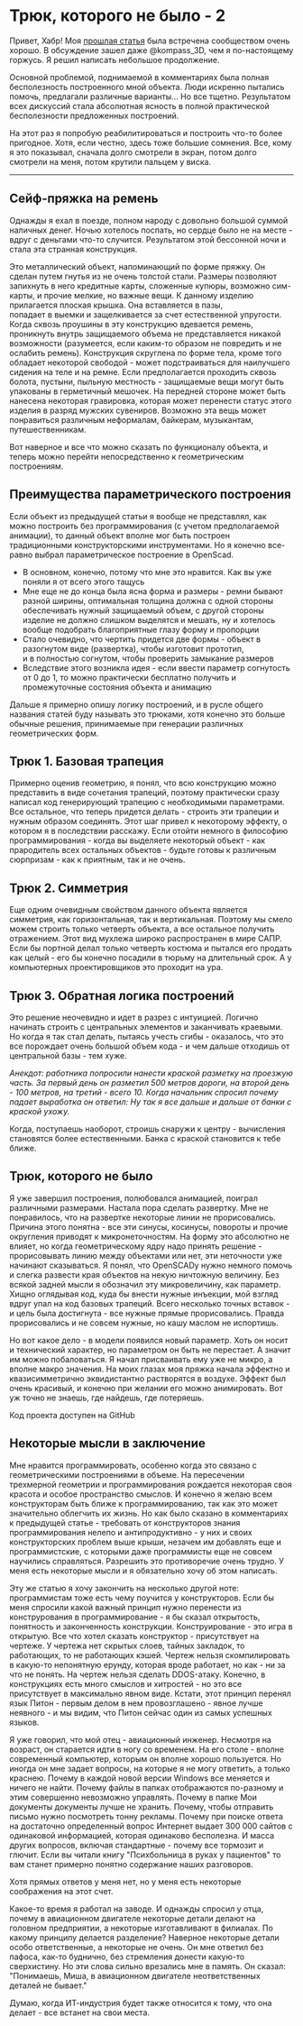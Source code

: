 # Трюк, которого не было - 2

Привет, Хабр! Моя [прошлая статья]() была встречена сообществом очень хорошо. В обсуждение зашел даже @kompass_3D, чем я
по-настоящему горжусь. Я решил написать небольшое продолжение.

Основной проблемой, поднимаемой в комментариях была полная бесполезность построенного 
мной объекта. Люди искренно пытались помочь, предлагали различные варианты... Но все тщетно. Результатом всех 
дискуссий стала абсолютная ясность в полной практической бесполезности предложенных построений.

На этот раз я попробую реабилитироваться и построить что-то более пригодное. Хотя, если честно, здесь
тоже большие сомнения. Все, кому я это показывал, сначала долго смотрели в экран, потом долго смотрели на
меня, потом крутили пальцем у виска.

***

## Сейф-пряжка на ремень

Однажды я ехал в поезде, полном народу с довольно большой суммой наличных денег. Ночью хотелось поспать,
но сердце было не на месте - вдруг с деньгами что-то случится. Результатом этой бессонной ночи и стала
эта странная конструкция.

Это металлический объект, напоминающий по форме пряжку. Он сделан путем гнутья из не очень толстой стали.
Размеры позволяют запихнуть в него кредитные карты, сложенные купюры, возможно сим-карты, и прочие мелкие, но важные 
вещи. К данному изделию прилагается плоская крышка. Она вставляется в пазы,  
попадает в выемки и защелкивается за счет естественной упругости. Когда сквозь проушины в эту конструкцию вдевается 
ремень, проникнуть внутрь защищаемого объема не представляется никакой возможности (разумеется, если каким-то образом
не повредить и не ослабить ремень). Конструкция скруглена по форме тела, кроме того обладает некоторой свободой - может
подстраиваться для наилучшего сидения на теле и на ремне. Если предполагается проходить сквозь болота, пустыни, пыльную
местность - защищаемые вещи могут быть упакованы в герметичный мешочек. На передней стороне может быть нанесена
некоторая гравировка, которая может перенести статус этого изделия в разряд мужских сувениров. Возможно эта вещь 
может понравиться различным неформалам, байкерам, музыкантам, путешественникам.

Вот наверное и все что можно сказать по функционалу объекта, и теперь можно перейти непосредственно к 
геометрическим построениям.

## Преимущества параметрического построения

Если объект из предыдущей статьи я вообще не представлял, как можно построить без программирования (с учетом
предполагаемой анимации), то данный объект вполне мог быть построен традиционными конструкторскими инструментами.
Но я конечно все-равно выбрал параметрическое построение в OpenScad.
- В основном, конечно, потому что мне это нравится. Как вы уже поняли я от всего этого тащусь
- Мне еще не до конца была ясна форма и размеры - ремни бывают разной ширины, оптимальная толщина должна с одной
  стороны обеспечивать нужный защищаемый объем, с другой стороны изделие не должно слишком выделятся и мешать, 
  ну и хотелось вообще подобрать благоприятные глазу форму и пропорции
- Стало очевидно, что чертить придется две формы - объект в разогнутом виде (развертка), чтобы изготовит прототип,  
  и в полностью согнутом, чтобы проверить замыкание размеров
- Вследствие этого возникла идея - если ввести параметр согнутость от 0 до 1, то можно практически бесплатно получить
  и промежуточные состояния объекта и анимацию

Дальше я примерно опишу логику построений, и в русле общего названия статей буду называть это трюками, хотя конечно
это больше обычные решения, принимаемые при генерации различных геометрических форм.

## Трюк 1. Базовая трапеция

Примерно оценив геометрию, я понял, что всю конструкцию можно представить в виде сочетания трапеций, поэтому
практически сразу написал код генерирующий трапецию с необходимыми параметрами. Все остальное, что теперь придется 
делать - строить эти трапеции и нужным образом соединять. Этот шаг привел к некоторому эффекту, о котором я 
в последствии расскажу. Если отойти немного в философию программирования - 
когда вы выделяете некоторый объект - как прародитель всех остальных объектов - будьте готовы к различным
сюрпризам - как к приятным, так и не очень.

## Трюк 2. Симметрия

Еще одним очевидным свойством данного объекта является симметрия, как горизонтальная, так и вертикальная. Поэтому
мы смело можем строить только четверть объекта, а все остальное получить отражением. Этот вид мухлежа широко 
распространен в мире САПР. Если бы портной делал только четверть костюма и пытался его продать как целый - его
бы конечно посадили в тюрьму на длительный срок. А у компьютерных проектировщиков это проходит на ура.

## Трюк 3. Обратная логика построений

Это решение неочевидно и идет в разрез с интуицией. Логично начинать строить с центральных элементов и заканчивать
краевыми. Но когда я так стал делать, пытаясь учесть сгибы - оказалось, что это все порождает очень большой
объем кода - и чем дальше отходишь от центральной базы - тем хуже. 

*Анекдот: работника попросили нанести краской разметку на проезжую часть. За первый день он разметил 500 метров дороги,
на второй день - 100 метров, на третий - всего 10. Когда начальник спросил почему падает выработка он ответил: Ну так
я все дальше и дальше от банки с краской ухожу.*

Когда, поступаешь наоборот, строишь снаружи к центру - вычисления становятся более естественными. 
Банка с краской становится к тебе ближе.

## Трюк, которого не было

Я уже завершил построения, полюбовался анимацией, поиграл различными размерами. Настала пора сделать развертку.
Мне не понравилось, что на развертке некоторые линии не прорисовались. Причина этого понятна - все эти синусы,
косинусы, повороты и прочие округления приводят к микронеточностям. На форму это абсолютно не влияет, но когда
геометрическому ядру надо принять решение - прорисовывать линию между объектами или нет, эти неточности уже
начинают сказываться. Я понял, что OpenSCADу нужно немного помочь и слегка развести края объектов на некую
ничтожную величину. Без всякой задней мысли я обозначил эту микровеличину, как параметр. 
Хищно оглядывая код, куда бы внести нужные инъекции, мой взгляд вдруг упал на код базовых трапеций. 
Всего несколько точных вставок - и цель была достигнута - все нужные прямые прорисовались. Правда 
прорисовались и не совсем нужные, но кашу маслом не испортишь.

Но вот какое дело - в модели появился новый параметр. Хоть он носит и технический характер, но параметром
он быть не перестает. А значит им можно побаловаться. Я начал присваивать ему уже не микро, а вполне макро 
значения. На моих глазах моя пряжка начала эффектно и квазисимметрично эквидистантно растворятся в воздухе. 
Эффект был очень красивый, и конечно при желании его можно анимировать. Вот уж точно не знаешь, где найдешь,
где потеряешь.

Код проекта доступен на GitHub

## Некоторые мысли в заключение

Мне нравится программировать, особенно когда это связано с геометрическими построениями в объеме. На пересечении
трехмерной геометрии и программирования рождается некоторая своя красота и особое пространство смыслов. И конечно
я желаю всем конструкторам быть ближе к программированию, так как это может значительно облегчить их жизнь.
Но как было сказано в комментариях к предыдущей статье - требовать от конструкторов знания программирования
нелепо и антипродуктивно - у них и своих конструкторских проблем выше крыши, незачем им добавлять еще и
программистские, с которыми даже программисты еще не совсем научились справляться. Разрешить это противоречие
очень трудно. У меня есть некоторые мысли и я обязательно хочу об этом написать. 

Эту же статью я хочу закончить на несколько другой ноте: программистам тоже есть чему поучится у конструкторов.
Если бы меня спросили какой важный принцип нужно перенести из конструрования в программирование - я бы сказал
открытость, понятность и законченность конструкции. Конструирование - это игра в открытую. Все что хотел
сказать конструктор - присутствует на чертеже. У чертежа нет скрытых слоев, тайных закладок, то работающих,
то не работающих кэшей. Чертеж нельзя скомпилировать в какую-то непонятную ерунду, которая вроде работает,
но как - ни за что не понять. На чертеж нельзя сделать DDOS-атаку. Конечно, в конструкциях есть много смыслов и 
хитростей - но это все присутствует в максимально явном виде. Кстати, этот принцип перенял язык Питон - первым
делом в нем провозглашено - явное лучше неявного - и мы видим, что Питон сейчас один из самых успешных языков.

Я уже говорил, что мой отец - авиационный инженер. Несмотря на возраст, он старается идти в ногу со временем.
На его столе - вполне современный компьютер, которым он вполне хорошо пользуется. Но иногда он мне задает
вопросы, на которые я не могу ответить, а только краснею. Почему в каждой новой версии Windows все меняется
и ничего не найти. Почему файлы в папках отображаются по-разному и этим 
совершенно невозможно управлять. Почему в папке Мои документы документы лучше не
хранить. Почему, чтобы отправить письмо нужно посмотреть тонну рекламы. Почему при
поиске ответа на достаточно определенный вопрос Интернет выдает 300 000 сайтов
с одинаковой информацией, которая одинаково бесполезна.  И масса других вопросов, включая стандартные - почему 
все тормозит и глючит. Если вы читали книгу "Психбольница в руках у пациентов"
то вам станет примерно понятно содержание наших разговоров.

Хотя прямых ответов у меня нет, но у меня есть некоторые соображения на этот счет.

Какое-то время я работал на заводе. И однажды спросил у отца, почему в авиационном двигателе некоторые детали
делают на головном предприятии, а некоторые изготавливают в филиалах. По какому принципу делается разделение?
Наверное некоторые детали особо ответственные, а некоторые не очень. Он мне ответил без пафоса, как-то буднично,
без стремления донести какую-то сверхистину. Но эти слова сильно врезались мне в память. Он сказал: "Понимаешь,
Миша, в авиационном двигателе неответственных деталей не бывает."

Думаю, когда ИТ-индустрия будет также относится к тому, что она делает - все встанет на свои места.














